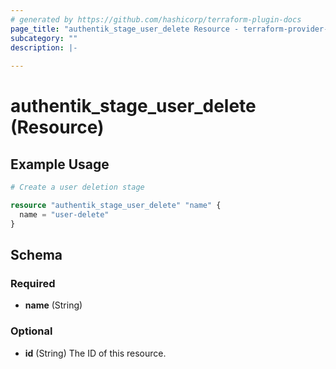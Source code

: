 ```yaml
---
# generated by https://github.com/hashicorp/terraform-plugin-docs
page_title: "authentik_stage_user_delete Resource - terraform-provider-authentik"
subcategory: ""
description: |-
  
---
```


# authentik_stage_user_delete (Resource)



## Example Usage

```terraform
# Create a user deletion stage

resource "authentik_stage_user_delete" "name" {
  name = "user-delete"
}
```

<!-- schema generated by tfplugindocs -->
## Schema

### Required

- **name** (String)

### Optional

- **id** (String) The ID of this resource.


